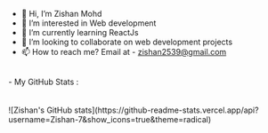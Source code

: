 - 👋 Hi, I’m Zishan Mohd
- 👀 I’m interested in Web development 
- 🌱 I’m currently learning ReactJs
- 💞️ I’m looking to collaborate on web development projects
- 📫 How to reach me? Email at - zishan2539@gmail.com
<br/>
- My GitHub Stats :
<br/><br/><br/>
![Zishan's GitHub stats](https://github-readme-stats.vercel.app/api?username=Zishan-7&show_icons=true&theme=radical)

<!-- <img align="left" src="!Zishan's GitHub stats](https://github-readme-stats.vercel.app/api?username=anuraghazra&show_icons=true&theme=cobalt)
"> -->
<!-- <details>
  <summary>📈 Show GitHub Stats</summary>
  <br />
  <div align="right">
    <img align="left" src="https://github-readme-stats.vercel.app/api?username=Zishan-7&show_icons=true&locale=en&count_private=true&hide_border=true&title_color=fff&text_color=ddd&icon_color=1CADFB&bg_color=0F2D3D&include_all_commits=true">
    <img src="https://github-readme-streak-stats.herokuapp.com?user=Zishan-7&hide_border=true&date_format=M%20j%5B%2C%20Y%5D&background=0F2D3D&stroke=1CADFB&ring=1CADFB&fire=1CADFB&currStreakNum=FFFFFF&sideNums=FFFFFF&currStreakLabel=1CADFB&border=DDDDDD00&sideLabels=DDDDDD&dates=CCCCCC">
    <br />
    <img src="https://activity-graph.herokuapp.com/graph?username=Zishan-7&bg_color=0f2d3d&color=1cadfb&line=1cadfb&point=1cadfb&area=true&hide_border=true">
  </div>
</details> -->
<!---
Zishan-7/Zishan-7 is a ✨ special ✨ repository because its `README.md` (this file) appears on your GitHub profile.
You can click the Preview link to take a look at your changes.
--->
